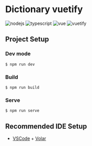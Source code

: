 # Dictionary vuetify
![nodejs](https://img.shields.io/badge/Node.js-43953D?style=for-the-badge&logo=node.js&logoColor=white)
![typescript](https://img.shields.io/badge/TypeScript-007ACC?style=for-the-badge&logo=typescript&logoColor=white)
![vue](https://img.shields.io/badge/Vue%203-34495e?style=for-the-badge&logo=vue.js&logoColor=41b883)
![vuetify](https://img.shields.io/badge/Vuetify%203-3b79ff?style=for-the-badge&logo=vuetify&logoColor=white)


## Project Setup

### Dev mode
```
$ npm run dev
```

### Build
```
$ npm run build
```

### Serve
```
$ npm run serve
```

## Recommended IDE Setup

- [VSCode](https://code.visualstudio.com/) + [Volar](https://marketplace.visualstudio.com/items?itemName=johnsoncodehk.volar)
